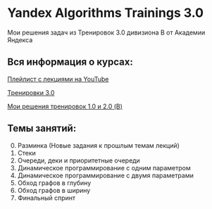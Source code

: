 # Yandex Algorithms Trainings 3.0

Мои решения задач из Тренировок 3.0 дивизиона B от Академии Яндекса

## Вся информация о курсах:
[Плейлист с лекциями на YouTube](https://www.youtube.com/playlist?list=PL6Wui14DvQPz_vzmNVOYBRqML6l51lP0G)

[Тренировки 3.0](https://yandex.ru/yaintern/algorithm-training)

[Мои решения тренировок 1.0 и 2.0 (B)](https://github.com/DenBugNBA/yandex_algorithms_trainings)

## Темы занятий:
0. Разминка (Новые задания к прошлым темам лекций)
1. Стеки
2. Очереди, деки и приоритетные очереди
3. Динамическое программирование с одним параметром
4. Динамическое программирование с двумя параметрами
5. Обход графов в глубину
6. Обход графов в ширину
7. Финальный спринт
